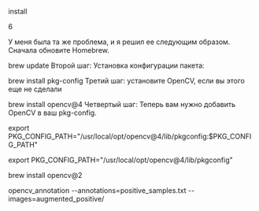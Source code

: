 install 


6

У меня была та же проблема, и я решил ее следующим образом. Сначала обновите Homebrew.

brew update
Второй шаг: Установка конфигурации пакета:

brew install pkg-config
Третий шаг: установите OpenCV, если вы этого еще не сделали

brew install opencv@4
Четвертый шаг: Теперь вам нужно добавить OpenCV в ваш pkg-config.

export PKG_CONFIG_PATH="/usr/local/opt/opencv@4/lib/pkgconfig:$PKG_CONFIG_PATH"

export PKG_CONFIG_PATH="/usr/local/opt/opencv@4/lib/pkgconfig"


brew install opencv@2

opencv_annotation --annotations=positive_samples.txt --images=augmented_positive/